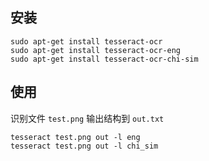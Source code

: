 ## 安装

```shell
sudo apt-get install tesseract-ocr
sudo apt-get install tesseract-ocr-eng
sudo apt-get install tesseract-ocr-chi-sim
```

## 使用

识别文件 `test.png` 输出结构到 `out.txt`

```shell
tesseract test.png out -l eng
tesseract test.png out -l chi_sim
```